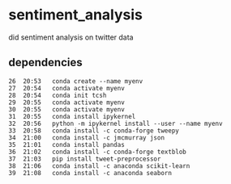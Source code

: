 # sentiment_analysis
did sentiment analysis on twitter data

## dependencies

    26  20:53   conda create --name myenv
    27  20:54   conda activate myenv
    28  20:54   conda init tcsh
    29  20:55   conda activate myenv
    30  20:55   conda activate myenv
    31  20:55   conda install ipykernel
    32  20:56   python -m ipykernel install --user --name myenv
    33  20:58   conda install -c conda-forge tweepy
    34  21:00   conda install -c jmcmurray json
    35  21:01   conda install pandas
    36  21:02   conda install -c conda-forge textblob
    37  21:03   pip install tweet-preprocessor
    38  21:06   conda install -c anaconda scikit-learn
    39  21:08   conda install -c anaconda seaborn
